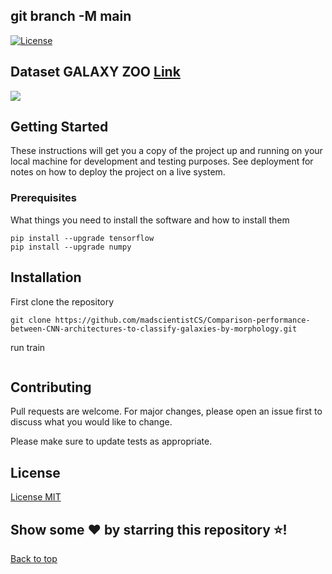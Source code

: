 ## git branch -M main

[![License](http://img.shields.io/:license-mit-blue.svg?style=flat-square)](http://badges.mit-license.org) 


## Dataset GALAXY ZOO [Link](https://www.kaggle.com/c/galaxy-zoo-the-galaxy-challenge/data)

![](src/assets/grid_images.png)

## Getting Started

These instructions will get you a copy of the project up and running on your local machine for development and testing purposes. See deployment for notes on how to deploy the project on a live system.

### Prerequisites

What things you need to install the software and how to install them

```
pip install --upgrade tensorflow
pip install --upgrade numpy
```

## Installation

First clone the repository 

```
git clone https://github.com/madscientistCS/Comparison-performance-between-CNN-architectures-to-classify-galaxies-by-morphology.git
```

run train 
```

```


## Contributing
Pull requests are welcome. For major changes, please open an issue first to discuss what you would like to change.

Please make sure to update tests as appropriate.

## License
[License MIT](https://choosealicense.com/licenses/mit/)

## Show some ❤️ by starring this repository ⭐️!
<a href="#top">Back to top</a>
</div>